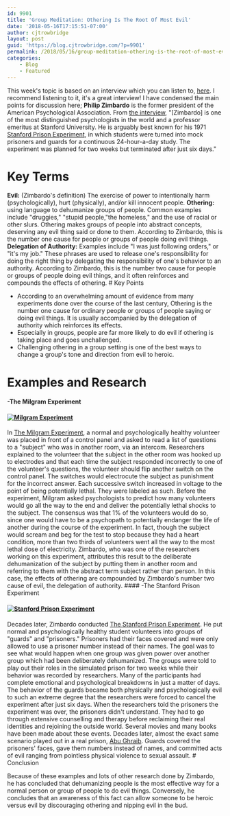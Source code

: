 ```yaml
---
id: 9901
title: 'Group Meditation: Othering Is The Root Of Most Evil'
date: '2018-05-16T17:15:51-07:00'
author: cjtrowbridge
layout: post
guid: 'https://blog.cjtrowbridge.com/?p=9901'
permalink: /2018/05/16/group-meditation-othering-is-the-root-of-most-evil/
categories:
    - Blog
    - Featured
---
```


This week's topic is based on an interview which you can listen to, [here](https://youtu.be/TBMBNC0xzOI?t=467). I recommend listening to it, it's a great interview! I have condensed the main points for discussion here; **Philip Zimbardo** is the former president of the American Psychological Association. From [the interview](https://youtu.be/TBMBNC0xzOI?t=467), "\[Zimbardo\] is one of the most distinguished psychologists in the world and a professor emeritus at Stanford University. He is arguably best known for his 1971 [Stanford Prison Experiment](http://www.prisonexp.org/ "Link will open in a new window"), in which students were turned into mock prisoners and guards for a continuous 24-hour-a-day study. The experiment was planned for two weeks but terminated after just six days."

# Key Terms

**Evil:** (Zimbardo's definition) The exercise of power to intentionally harm (psychologically), hurt (physically), and/or kill innocent people. **Othering:** using language to dehumanize groups of people. Common examples include "druggies," "stupid people,"the homeless," and the use of racial or other slurs. Othering makes groups of people into abstract concepts, deserving any evil thing said or done to them. According to Zimbardo, this is the number one cause for people or groups of people doing evil things. **Delegation of Authority:** Examples include "I was just following orders," or "it's my job." These phrases are used to release one's responsibility for doing the right thing by delegating the responsibility of one's behavior to an authority. According to Zimbardo, this is the number two cause for people or groups of people doing evil things, and it often reinforces and compounds the effects of othering. # Key Points

- According to an overwhelming amount of evidence from many experiments done over the course of the last century, Othering is the number one cause for ordinary people or groups of people saying or doing evil things. It is usually accompanied by the delegation of authority which reinforces its effects.
- Especially in groups, people are far more likely to do evil if othering is taking place and goes unchallenged.
- Challenging othering in a group setting is one of the best ways to change a group's tone and direction from evil to heroic.

# Examples and Research

#### -The Milgram Experiment

#### [![Milgram Experiment](https://blog.cjtrowbridge.com/wp-content/uploads/2018/03/Milgram-Experiment-1-1.jpg)](https://en.wikipedia.org/wiki/Milgram_experiment)

In [The Milgram Experiment](https://en.wikipedia.org/wiki/Milgram_experiment), a normal and psychologically healthy volunteer was placed in front of a control panel and asked to read a list of questions to a "subject" who was in another room, via an intercom. Researchers explained to the volunteer that the subject in the other room was hooked up to electrodes and that each time the subject responded incorrectly to one of the volunteer's questions, the volunteer should flip another switch on the control panel. The switches would electrocute the subject as punishment for the incorrect answer. Each successive switch increased in voltage to the point of being potentially lethal. They were labeled as such. Before the experiment, Milgram asked psychologists to predict how many volunteers would go all the way to the end and deliver the potentially lethal shocks to the subject. The consensus was that 1% of the volunteers would do so, since one would have to be a psychopath to potentially endanger the life of another during the course of the experiment. In fact, though the subject would scream and beg for the test to stop because they had a heart condition, more than two thirds of volunteers went all the way to the most lethal dose of electricity. Zimbardo, who was one of the researchers working on this experiment, attributes this result to the deliberate dehumanization of the subject by putting them in another room and referring to them with the abstract term subject rather than person. In this case, the effects of othering are compounded by Zimbardo's number two cause of evil, the delegation of authority. #### -The Stanford Prison Experiment

#### [![Stanford Prison Experiment](https://blog.cjtrowbridge.com/wp-content/uploads/2018/03/Stanford-Prison-Experiment-1-1.jpg)](https://en.wikipedia.org/wiki/Stanford_prison_experiment)

Decades later, Zimbardo conducted [The Stanford Prison Experiment](https://en.wikipedia.org/wiki/Stanford_prison_experiment). He put normal and psychologically healthy student volunteers into groups of "guards" and "prisoners." Prisoners had their faces covered and were only allowed to use a prisoner number instead of their names. The goal was to see what would happen when one group was given power over another group which had been deliberately dehumanized. The groups were told to play out their roles in the simulated prison for two weeks while their behavior was recorded by researchers. Many of the participants had complete emotional and psychological breakdowns in just a matter of days. The behavior of the guards became both physically and psychologically evil to such an extreme degree that the researchers were forced to cancel the experiment after just six days. When the researchers told the prisoners the experiment was over, the prisoners didn't understand. They had to go through extensive counselling and therapy before reclaiming their real identities and rejoining the outside world. Several movies and many books have been made about these events. Decades later, almost the exact same scenario played out in a real prison, [Abu Ghraib](https://en.wikipedia.org/wiki/Abu_Ghraib_torture_and_prisoner_abuse). Guards covered the prisoners' faces, gave them numbers instead of names, and committed acts of evil ranging from pointless physical violence to sexual assault. # Conclusion

Because of these examples and lots of other research done by Zimbardo, he has concluded that dehumanizing people is the most effective way for a normal person or group of people to do evil things. Conversely, he concludes that an awareness of this fact can allow someone to be heroic versus evil by discouraging othering and nipping evil in the bud.